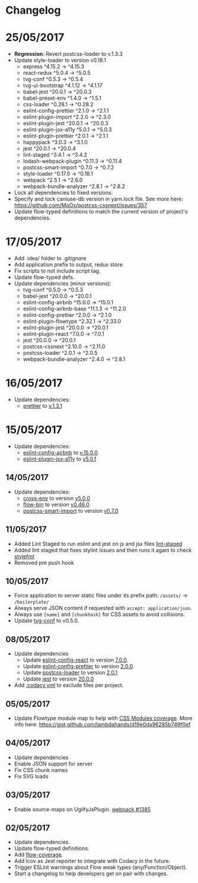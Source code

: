 # Changelog

# 25/05/2017

  * **Regression**: Revert postcss-loader to v.1.3.3
  * Update style-loader to version v0.18.1
    * express                  ^4.15.2  →  ^4.15.3
    * react-redux               ^5.0.4  →   ^5.0.5
    * tvg-conf                  ^0.5.3  →   ^0.5.4
    * tvg-ui-bootstrap         ^4.1.12  →  ^4.1.17
    * babel-jest               ^20.0.1  →  ^20.0.3
    * babel-preset-env          ^1.4.0  →   ^1.5.1
    * css-loader               ^0.28.1  →  ^0.28.2
    * eslint-config-prettier    ^2.1.0  →   ^2.1.1
    * eslint-plugin-import      ^2.2.0  →   ^2.3.0
    * eslint-plugin-jest       ^20.0.1  →  ^20.0.3
    * eslint-plugin-jsx-a11y    ^5.0.1  →   ^5.0.3
    * eslint-plugin-prettier    ^2.0.1  →   ^2.1.1
    * happypack                 ^3.0.3  →   ^3.1.0
    * jest                     ^20.0.1  →  ^20.0.4
    * lint-staged               ^3.4.1  →   ^3.4.2
    * lodash-webpack-plugin    ^0.11.3  →  ^0.11.4
    * postcss-smart-import      ^0.7.0  →   ^0.7.2
    * style-loader             ^0.17.0  →  ^0.18.1
    * webpack                   ^2.5.1  →   ^2.6.0
    * webpack-bundle-analyzer   ^2.8.1  →   ^2.8.2
  * Lock all dependencies to fixed versions.
  * Specify and lock caniuse-db version in yarn.lock file. See more here: https://github.com/MoOx/postcss-cssnext/issues/357
  * Update flow-typed definitions to match the current version of project's dependencies.

# 17/05/2017

  * Add .idea/ folder to .gitignore
  * Add application prefix to output, redux store.
  * Fix scripts to not include script tag.
  * Update flow-typed defs.
  * Update dependencies (minor versions):
    * tvg-conf                    ^0.5.0  →   ^0.5.3
    * babel-jest                 ^20.0.0  →  ^20.0.1
    * eslint-config-airbnb       ^15.0.0  →  ^15.0.1
    * eslint-config-airbnb-base  ^11.1.3  →  ^11.2.0
    * eslint-config-prettier      ^2.0.0  →   ^2.1.0
    * eslint-plugin-flowtype     ^2.32.1  →  ^2.33.0
    * eslint-plugin-jest         ^20.0.0  →  ^20.0.1
    * eslint-plugin-react         ^7.0.0  →   ^7.0.1
    * jest                       ^20.0.0  →  ^20.0.1
    * postcss-cssnext            ^2.10.0  →  ^2.11.0
    * postcss-loader              ^2.0.1  →   ^2.0.5
    * webpack-bundle-analyzer     ^2.4.0  →   ^2.8.1

# 16/05/2017

  * Update dependencies:
    * [prettier](https://github.com/prettier/prettier) to [v.1.3.1](https://github.com/prettier/prettier/releases/tag/1.3.0)

# 15/05/2017

  * Update dependencies:
    * [eslint-config-airbnb](https://github.com/airbnb/javascript) to [v.15.0.0](https://github.com/airbnb/javascript/blob/master/packages/eslint-config-airbnb/CHANGELOG.md#1500--2017-05-14)
    * [eslint-plugin-jsx-a11y](https://github.com/evcohen/eslint-plugin-jsx-a11y) to [v5.0.1](https://github.com/evcohen/eslint-plugin-jsx-a11y/blob/master/CHANGELOG.md#500--2017-05-05)

## 14/05/2017

  * Update dependencies:
    * [cross-env](https://github.com/kentcdodds/cross-env) to version [v5.0.0](https://github.com/kentcdodds/cross-env/releases/tag/v5.0.0)
    * [flow-bin](https://github.com/flowtype/flow-bin) to version [v0.46.0](https://github.com/facebook/flow/releases/tag/v0.46.0)
    * [postcss-smart-import](https://github.com/sebastian-software/postcss-smart-import) to version [v0.7.0](https://github.com/sebastian-software/postcss-smart-import/releases/tag/0.7.0)

## 11/05/2017

  * Added Lint Staged to run eslint and jest on js and jsx files [lint-staged](https://github.com/okonet/lint-staged)
  * Added lint staged that fixes stylint issues and then runs it again to check [stylefmt](https://github.com/morishitter/stylefmt)
  * Removed pre push hook

## 10/05/2017

  * Force application to server static files under its prefix path: `/assets/` -> `/boilerplate/`
  * Always serve JSON content if requested with `accept: application/json`.
  * Always use `[name]` and `[chunkhash]` for CSS assets to avoid collisions.
  * Update [tvg-conf](https://bitbucket.org/betfair-us/tvg-conf) to v0.5.0.

## 08/05/2017

  * Update dependencies
    * Update [eslint-config-react](https://github.com/yannickcr/eslint-plugin-react) to version [7.0.0](https://github.com/yannickcr/eslint-plugin-react/blob/master/CHANGELOG.md#700---2017-05-06).
    * Update [eslint-config-prettier](https://github.com/prettier/eslint-config-prettier) to version [2.0.0](https://github.com/prettier/eslint-config-prettier/blob/master/CHANGELOG.md#version-200-2017-05-07).
    * Update [postcss-loader](https://github.com/postcss/postcss-loader) to version [2.0.1](https://github.com/postcss/postcss-loader/blob/master/CHANGELOG.md#201-2017-05-08)
    * Update [jest](https://github.com/facebook/jest) to version [20.0.0](https://github.com/facebook/jest/blob/2a9d2daf2f320da2ce828e618b7f4ce37133bb8d/CHANGELOG.md#jest-2000)
  * Add [.codacy.yml](https://support.codacy.com/hc/en-us/articles/115002130625-Codacy-Configuration-File) to exclude files per project.

## 05/05/2017

  * Update Flowtype module map to help with [CSS Modules coverage](https://github.com/ckknight/css-module-flow). More info here: https://gist.github.com/lambdahands/d19e0da96285b749f0ef

## 04/05/2017

  * Update dependencies
  * Enable JSON support for server
  * Fix CSS chunk names
  * Fix SVG loads

## 03/05/2017

  * Enable source-maps on UglifyJsPlugin. [webpack #1385](https://github.com/webpack/webpack/issues/1385)

## 02/05/2017

  * Update dependencies.
  * Update flow-typed definitions.
  * Add [flow-coverage](https://github.com/rpl/flow-coverage-report).
  * Add lcov as Jest reporter to integrate with Codacy in the future.
  * Trigger ESLint warnings about Flow weak types (any/Function/Object).
  * Start a changelog to help developers get on pair with changes.
